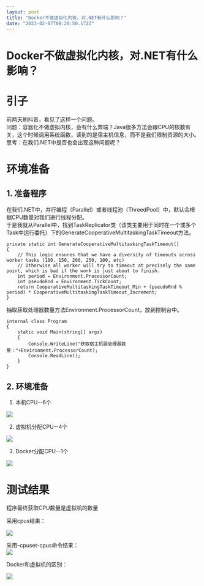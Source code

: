 ```yaml
---
layout: post
title: "Docker不做虚拟化内核，对.NET有什么影响？"
date: "2023-02-07T08:20:50.172Z"
---
```

Docker不做虚拟化内核，对.NET有什么影响？
=========================

引子
==

前两天刷抖音，看见了这样一个问题。  
问题：容器化不做虚拟内核，会有什么弊端？Java很多方法会跟CPU的核数有关，这个时候调用系统函数，读到的是宿主机信息，而不是我们限制资源的大小。  
思考：在我们.NET中是否也会出现这种问题呢？

环境准备
====

1\. 准备程序
--------

在我们.NET中，并行编程（Parallel）或者线程池（ThreedPool）中，默认会根据CPU数量对我们进行线程分配。  
于是我就从Parallel中，找到TaskReplicator类（该类主要用于同时在一个或多个Task中运行委托）下的GenerateCooperativeMultitaskingTaskTimeout方法。

    private static int GenerateCooperativeMultitaskingTaskTimeout()
    {
        // This logic ensures that we have a diversity of timeouts across worker tasks (100, 150, 200, 250, 100, etc)
        // Otherwise all worker will try to timeout at precisely the same point, which is bad if the work is just about to finish.
        int period = Environment.ProcessorCount;
        int pseudoRnd = Environment.TickCount;
        return CooperativeMultitaskingTaskTimeout_Min + (pseudoRnd % period) * CooperativeMultitaskingTaskTimeout_Increment;
    }
    

抽取获取处理器数量方法Environment.ProcessorCount，放到控制台中。

    internal class Program
    {
        static void Main(string[] args)
        {
            Console.WriteLine("获取宿主机器处理器数量："+Environment.ProcessorCount);
            Console.ReadLine();
        }
    }
    

2\. 环境准备
--------

1.  本机CPU--6个

![](https://img2023.cnblogs.com/blog/1148127/202302/1148127-20230207143323240-483408757.png)

2.  虚拟机分配CPU--4个

![](https://img2023.cnblogs.com/blog/1148127/202302/1148127-20230207143358407-1208189966.png)

3.  Docker分配CPU--1个

![](https://img2023.cnblogs.com/blog/1148127/202302/1148127-20230207143533518-1205718161.png)

测试结果
====

程序最终获取CPU数量是虚拟机的数量

采用cpus结果：

![](https://img2023.cnblogs.com/blog/1148127/202302/1148127-20230207143614672-1384109667.png)

采用–cpuset-cpus命令结果：  
![](https://img2023.cnblogs.com/blog/1148127/202302/1148127-20230207155507804-2029211229.png)

Docker和虚拟机的区别：

![](https://img2023.cnblogs.com/blog/1148127/202302/1148127-20230207143939773-553188493.png)